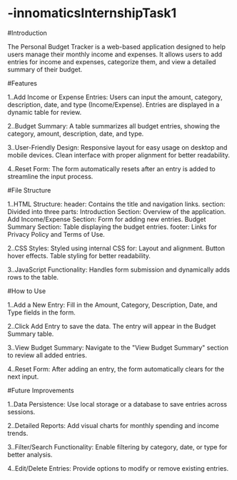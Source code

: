 # -innomaticsInternshipTask1
#Introduction

The Personal Budget Tracker is a web-based application designed to help users manage their monthly income and expenses. It allows users to add entries for income and expenses, categorize them, and view a detailed summary of their budget.

#Features

1..Add Income or Expense Entries:
Users can input the amount, category, description, date, and type (Income/Expense).
Entries are displayed in a dynamic table for review.

2..Budget Summary:
A table summarizes all budget entries, showing the category, amount, description, date, and type.

3..User-Friendly Design:
Responsive layout for easy usage on desktop and mobile devices.
Clean interface with proper alignment for better readability.

4..Reset Form:
The form automatically resets after an entry is added to streamline the input process.

#File Structure

1..HTML Structure:
header: Contains the title and navigation links.
section: Divided into three parts:
Introduction Section: Overview of the application.
Add Income/Expense Section: Form for adding new entries.
Budget Summary Section: Table displaying the budget entries.
footer: Links for Privacy Policy and Terms of Use.

2..CSS Styles:
Styled using internal CSS for:
Layout and alignment.
Button hover effects.
Table styling for better readability.

3..JavaScript Functionality:
Handles form submission and dynamically adds rows to the table.

#How to Use

1..Add a New Entry:
Fill in the Amount, Category, Description, Date, and Type fields in the form.

2..Click Add Entry to save the data.
The entry will appear in the Budget Summary table.

3..View Budget Summary:
Navigate to the "View Budget Summary" section to review all added entries.

4..Reset Form:
After adding an entry, the form automatically clears for the next input.

#Future Improvements

1..Data Persistence:
Use local storage or a database to save entries across sessions.

2..Detailed Reports:
Add visual charts for monthly spending and income trends.

3..Filter/Search Functionality:
Enable filtering by category, date, or type for better analysis.

4..Edit/Delete Entries:
Provide options to modify or remove existing entries.
